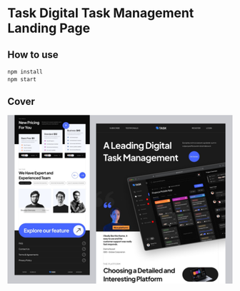 # Task Digital Task Management Landing Page

## How to use

```sh
npm install
npm start
```
## Cover

<img src="Cover.png" alt="cover">